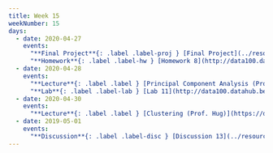 ```yaml
---
title: Week 15
weekNumber: 15
days:
  - date: 2020-04-27
    events:
      "**Final Project**{: .label .label-proj } [Final Project](../resources/assets/final_proj/final_proj_spec.pdf) (due May 13) ([datasets](../resources/assets/final_proj/final_proj_data.zip))":
      "**Homework**{: .label .label-hw } [Homework 8](http://data100.datahub.berkeley.edu/hub/user-redirect/git-sync?repo=https://github.com/DS-100/sp20&subPath=hw/hw8/) (due May 4)":
  - date: 2020-04-28
    events:
      "**Lecture**{: .label .label } [Principal Component Analysis (Prof. Hug's Excellent Lecture)](https://docs.google.com/presentation/d/1ZpeEMuI-obakVM-ntZniyyVZu_2g3ve_izA5-zso05c/edit?usp=sharing)([webcast](https://www.youtube.com/watch?v=NanKILF8FB8)) ([code](http://data100.datahub.berkeley.edu/hub/user-redirect/git-sync?repo=https://github.com/DS-100/sp20&subPath=lecture/lec27/))":
      "**Lab**{: .label .label-lab } [Lab 11](http://data100.datahub.berkeley.edu/hub/user-redirect/git-sync?repo=https://github.com/DS-100/sp20&subPath=lab/lab11/) (due May 4)":
  - date: 2020-04-30
    events:
      "**Lecture**{: .label .label } [Clustering (Prof. Hug)](https://docs.google.com/presentation/d/1i5tIhNx50Xu-hxffMubQ_aOCu2tRQNHLrzUyu8GQAkI/edit#slide=id.g756fb96d6d_0_31) ([webcast](https://www.youtube.com/watch?v=cWBA0HgXFgI))":
  - date: 2019-05-01
    events:
      "**Discussion**{: .label .label-disc } [Discussion 13](../resources/assets/discussions/disc13.pdf) ([video](https://www.youtube.com/playlist?list=PLQCcNQgUcDfq65OTrRZkGoViZi-3dBmNr))":
---
```

